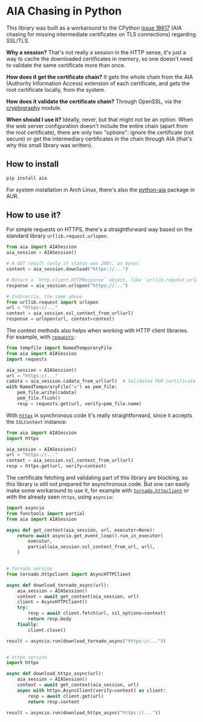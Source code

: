# AIA Chasing in Python

This library was built as a workaround to the CPython
[issue 18617](https://bugs.python.org/issue18617)
(AIA chasing for missing intermediate certificates on TLS connections)
regarding SSL/TLS.

**Why a session?**
That's not really a session in the HTTP sense,
it's just a way to cache the downloaded certificates in memory,
so one doesn't need to validate the same certificate more than once.

**How does it get the certificate chain?**
It gets the whole chain
from the AIA (Authority Information Access) extension
of each certificate,
and gets the root certificate locally, from the system.

**How does it validate the certificate chain?**
Through OpenSSL, via the [cryptography](https://github.com/pyca/cryptography) module.

**When should I use it?**
Ideally, never, but that might not be an option.
When the web server configuration
doesn't include the entire chain (apart from the root certificate),
there are only two "options":
ignore the certificate (not secure)
or get the intermediary certificates in the chain through AIA
(that's why this small library was written).


## How to install

```bash
pip install aia
```

For system installation in Arch Linux, there's also the
[python-aia](https://aur.archlinux.org/packages/python-aia/)
package in AUR.


## How to use it?

For simple requests on HTTPS, there's a straightforward way based
on the standard library `urllib.request.urlopen`.

```python
from aia import AIASession
aia_session = AIASession()

# A GET result (only if status was 200), as bytes
content = aia_session.download("https://...")

# Return a `http.client.HTTPResponse` object, like `urllib.request.urlopen`
response = aia_session.urlopen("https://...")

# Indirectly, the same above
from urllib.request import urlopen
url = "https://..."
context = aia_session.ssl_context_from_url(url)
response = urlopen(url, context=context)
```

The context methods also helps when working with HTTP client libraries.
For example, with [`requests`](http://python-requests.org/):

```python
from tempfile import NamedTemporaryFile
from aia import AIASession
import requests

aia_session = AIASession()
url = "https://..."
cadata = aia_session.cadata_from_url(url)  # Validated PEM certificate chain
with NamedTemporaryFile("w") as pem_file:
    pem_file.write(cadata)
    pem_file.flush()
    resp = requests.get(url, verify=pem_file.name)
```

With [`httpx`](https://www.python-httpx.org/) in synchronous code
it's really straightforward, since it accepts the `SSLContext` instance:

```python
from aia import AIASession
import httpx

aia_session = AIASession()
url = "https://..."
context = aia_session.ssl_context_from_url(url)
resp = httpx.get(url, verify=context)
```

The certificate fetching and validating part of this library
are blocking, so this library is still not prepared
for asynchronous code.
But one can easily make some workaround to use it, for example with
[`tornado.httpclient`](https://www.tornadoweb.org/en/stable/httpclient.html)
or with the already seen `httpx`, using `asyncio`:

```python
import asyncio
from functools import partial
from aia import AIASession

async def get_context(aia_session, url, executor=None):
    return await asyncio.get_event_loop().run_in_executor(
        executor,
        partial(aia_session.ssl_context_from_url, url),
    )


# Tornado version
from tornado.httpclient import AsyncHTTPClient

async def download_tornado_async(url):
    aia_session = AIASession()
    context = await get_context(aia_session, url)
    client = AsyncHTTPClient()
    try:
        resp = await client.fetch(url, ssl_options=context)
        return resp.body
    finally:
        client.close()

result = asyncio.run(download_tornado_async("https://..."))


# httpx version
import httpx

async def download_httpx_async(url):
    aia_session = AIASession()
    context = await get_context(aia_session, url)
    async with httpx.AsyncClient(verify=context) as client:
        resp = await client.get(url)
        return resp.content

result = asyncio.run(download_httpx_async("https://..."))
```
